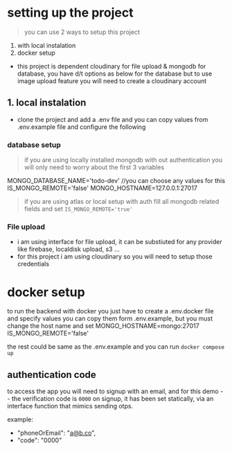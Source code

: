   
# setting up the project
>
> you can use 2 ways to setup this project

1. with local instalation
2. docker setup

- this project is dependent cloudinary for file upload & mongodb for database, you have d/t options as below for the database but to use image upload feature you will need to create a cloudinary account

## 1. local instalation

- clone the project and add a .env file and you can copy values from .env.example file and configure the following

### database setup

> if you are using locally installed mongodb with out authentication you will only need to worry about the first 3 variables
>
MONGO_DATABASE_NAME='todo-dev' //you can choose any values for this
IS_MONGO_REMOTE='false'
MONGO_HOSTNAME=127.0.0.1:27017

> if you are using atlas or local setup with auth fill all mongodb related fields and set `IS_MONGO_REMOTE='true'`

### File upload

- i am using interface for file upload, it can be substiuted for any provider like firebase, localdisk upload, s3 ...
- for this project i am using cloudinary so you will need to setup those credentials

# docker setup

to run the backend with docker you just have to create a .env.docker file and specify values
you can copy them form .env.example, but you must change the host name and set
MONGO_HOSTNAME=mongo:27017
IS_MONGO_REMOTE='false'

the rest could be same as the .env.example
and you can run `docker compose up`

## authentication code

to access the app you will need to signup with an email, and for this demo
-- the verification code is `0000` on signup, it has been set statically, via an interface function that mimics sending otps.

example:

- "phoneOrEmail": "<a@b.co>",
- "code": "0000"
